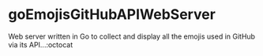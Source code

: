# goEmojisGitHubAPIWebServer

Web server written in Go to collect and display all the emojis used in GitHub via its API...:octocat
